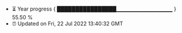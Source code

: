 - ⏳ Year progress { ████████████████▁▁▁▁▁▁▁▁▁▁▁▁▁▁ } 55.50 %
- ⏰ Updated on Fri, 22 Jul 2022 13:40:32 GMT

